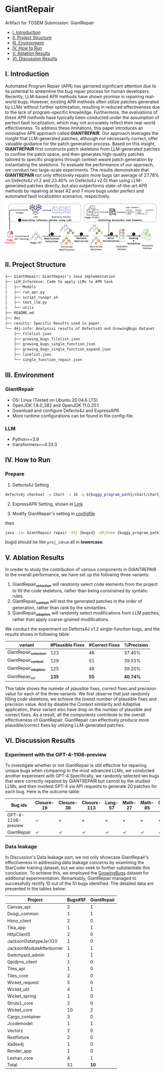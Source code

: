 # GiantRepair

Artifact for TOSEM Submission: GiantRepair


* [I. Introduction](#i-introduction)
* [II. Project Structure](#ii-project-structure)
* [III. Environment](#iii-environment)
* [IV. How to Run](#iii-how-to-run)
* [V. Ablation Results](#v-ablation-results)
* [VI. Discussion Results](#iv-discussion-result)

## I. Introduction

Automated Program Repair (APR) has garnered significant attention due to its potential to streamline the bug repair process for human developers. Recently, LLM-based APR methods have shown promise in repairing real-world bugs. However, existing APR methods often utilize patches generated by LLMs without further optimization, resulting in reduced effectiveness due to the lack of program-specific knowledge. Furthermore, the evaluations of these APR methods have typically been conducted under the assumption of perfect fault localization, which may not accurately reflect their real-world effectiveness. To address these limitations, this paper introduces an innovative APR approach called **GIANTREPAIR**. Our approach leverages the insight that LLM-generated patches, although not necessarily correct, offer valuable guidance for the patch generation process. Based on this insight, **GIANTREPAIR** first constructs patch skeletons from LLM-generated patches to confine the patch space, and then generates high-quality patches tailored to specific programs through context-aware patch generation by instantiating the skeletons. To evaluate the performance of our approach, we conduct two large-scale experiments. The results demonstrate that **GIANTREPAIR** not only effectively repairs more bugs (an average of 27.78% on Defects4J v1.2 and 23.40% on Defects4J v2.0) than using LLM-generated patches directly, but also outperforms state-of-the-art APR methods by repairing at least 42 and 7 more bugs under perfect and automated fault localization scenarios, respectively.

![The workflow of this GaintRepair.\label{workflow}](./doc/figure/overview.png)

## II. Project Structure

```txt
├── GiantRepair: GiantRepair's Java implementation
├── LLM_Inference: Code to apply LLMs to APR task
│   ├── Models
│   ├── run_apr.py
│   ├── script_runapr.sh
│   ├── test_llm.py
│   └── utils
├── README.md
├── doc
├── results: Specific Results used in paper.
└── d4j-info: Analysisi results of Defects4J and GrowingBugs Dataset
    ├── filelist.json
    ├── growing_bugs_filelist.json
    ├── growing_bugs_single_function.json
    ├── growing_bugs_single_function_expand.json
    ├── linelist.json
    └── single_function_repair.json
```

## III. Environment

### GiantRepair

* OS: Linux (Tested on Ubuntu 20.04.6 LTS)
* OpenJDK 1.8.0_382 and OpenJDK 11.0.20.1
* Download and configure Defects4J and ExpressAPR.
* More runtime configurations can be found in the config-file.

### LLM

* Python==3.9
* transformers==4.33.3 

## IV. How to Run

### Prepare

1. Defects4J Setting

```bash
defects4j checkout -p Chart -v 1b -w ${buggy_program_path}/chart/chart_1_buggy
```

2. ExpressAPR Setting, shown in [Link](https://github.com/ExpressAPR/ExpressAPR)

2. Modify GiantRepair's setting in [configfile](https://github.com/GiantRepair/ICSE25_GiantRepair/blob/master/GiantRepair/resources/conf/configure.properties)

then 

```bash
java -jar GiantRepair repair -d4j {bugid} -d4jhome {buggy_program_path} -modelname {modelName}
```

bugid should be like `proj_idnum` all in **lowercase**.

## V. Ablation Results

In oreder to study the contribution of various components in GIANTREPAIR to the overall performance, we have set up the following three variants:

1. GiantRepair<sub>~~selection~~</sub> will randomly select code elements from the project to fill the code skeletons, rather than being constrained by syntatic rules.
2. GiantRepair<sub>~~context~~</sub> will test the generated patches in the order of generation, rather than rank by the similarities.
3. GiantRepair<sub>~~adaptive~~</sub> will randomly select modifications from LLM patches, rather than apply coarse-grained modifications.

We conduct the experiment on Defects4J v1.2 single-function bugs, and the results shows in following table:

| variant            | #Plausible Fixes   | #Correct Fixes   | %Precision  |
| ------------------ | ------------------ | ---------------- | ----------- |
|GiantRepair<sub>~~selection~~</sub>| 123 | 46 | 37.40% |
|GiantRepair<sub>~~context~~</sub>  | 129 | 51 | 39.53% |
|GiantRepair<sub>~~adaptive~~</sub> | 125 | 49 | 39.20% |
|GiantRepair<sub>ori</sub>          | **135** | **55** | **40.74%** |

Thie table shows the numebr of plausible fixes, correct fixes and precision value for each of the three variants. We first observe that just randomly filling code skeletons, we achieve the lowest number of plausible fixes and precision value. And by disable the Context similarity and Adaptive application, these variant also have drop on the number of plausible and correct fixes. As a result, all the components contribute to the overall effectiveness of GiantRepair. GiantRepair can effectively produce more plausible/correct fixes by utilizing LLM-generated patches.

## VI. Discussion Results

### Experiment with the GPT-4-1106-preview

To investigate whether or not GiantRepair is still effective for repairing unique bugs when comparing to the most advanced LLMs, we conducted another experiment with GPT-4.Specifically, we randomly selected ten bugs that were correctly repaired by GIANTREPAIR but cannot by the studied LLMs, and then invoked GPT-4 via API requests to generate 20 patches for each bug. Here is the outcome table:

| Bug ids            | Closure-19   | Closure-36   | Closure-113  | Lang-57      | Math-27      | Math-85      | Cli-32       | Codec-4      | Compress-1   | Jsoup-33     |
| ------------------ | ------------ | ------------ | ------------ | ------------ | ------------ | ------------ | ------------ | ------------ | ------------ | ------------ |
| GPT-4-1106-preview | $\checkmark$ | $\times$     | $\times$     | $\times$     | $\times$     | $\times$     | $\times$     | $\times$     | $\times$     | $\times$     |
| GiantRepair        | $\checkmark$ | $\checkmark$ | $\checkmark$ | $\checkmark$ | $\checkmark$ | $\checkmark$ | $\checkmark$ | $\checkmark$ | $\checkmark$ | $\checkmark$ |

### Data leakage

In Discussion's Data leakage part, we not only showcase GiantRepair's effectiveness in addressing data leakage concerns by examining the StarCoder training dataset, but we also seek to further substantiate this conclusion. To achieve this, we employed the [GrowingBugs](https://github.com/liuhuigmail/GrowingBugRepository) dataset for additional experimentation. Remarkably, GiantRepair managed to successfully rectify 10 out of the 51 bugs identified. The detailed data are presented in the tables below:

| Project                  | Bugs\#SF | GiantRepair |
| ------------------------ | -------- | ----------- |
| Canvas\_api              | 2        | 1           |
| Dosgi\_common            | 1        | 1           |
| Hono\_client             | 2        | 0           |
| Tika\_app                | 1        | 1           |
| HttpClient5              | 2        | 0           |
| JacksonDatatypeJsr310    | 1        | 0           |
| JacksonModuleAfterburner | 1        | 1           |
| Switchyard\_admin        | 1        | 1           |
| Qpidjms\_client          | 1        | 0           |
| Tiles\_api               | 1        | 0           |
| Tiles\_core              | 2        | 0           |
| Wicket\_request          | 5        | 0           |
| Wicket\_util             | 4        | 1           |
| Wicket\_spring           | 1        | 0           |
| Struts1\_core            | 2        | 0           |
| Wicket\_core             | 10       | 2           |
| Cargo\_container         | 3        | 0           |
| Jcodemodel               | 1        | 1           |
| Vectorz                  | 2        | 0           |
| Restfixture              | 2        | 0           |
| Xades4j                  | 1        | 0           |
| Render\_app              | 1        | 0           |
| Leshan\_core             | 4        | 1           |
| Total                    | 51       | **10**      |
